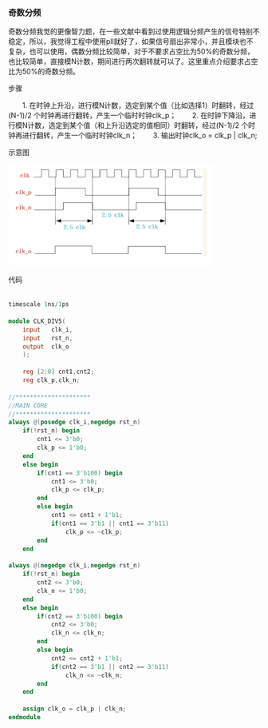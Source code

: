 ### 奇数分频

​	奇数分频我觉的更像智力题，在一些文献中看到过使用逻辑分频产生的信号特别不稳定，所以，我觉得工程中使用pll就好了，如果信号扇出非常小，并且模块也不复杂，也可以使用，偶数分频比较简单，对于不要求占空比为50%的奇数分频，也比较简单，直接模N计数，期间进行两次翻转就可以了。这里重点介绍要求占空比为50%的奇数分频。

步骤

　　1. 在时钟上升沿，进行模N计数，选定到某个值（比如选择1）时翻转，经过(N-1)/2 个时钟再进行翻转，产生一个临时时钟clk_p；
  　　2. 在时钟下降沿，进行模N计数，选定到某个值（和上升沿选定的值相同）时翻转，经过(N-1)/2 个时钟再进行翻转，产生一个临时时钟clk_n；
  　　3. 输出时钟clk_o = clk_p | clk_n;

示意图

<img src="奇数分频.assets/奇数分频示意图.png" alt="奇数分频示意图" style="zoom: 50%;" />

代码

```verilog

timescale 1ns/1ps 

module CLK_DIV5(
    input   clk_i,
    input   rst_n,
    output  clk_o
    );
 
    reg [2:0] cnt1,cnt2;
    reg clk_p,clk_n;
           
//*********************
//MAIN CORE
//*********************        
always @(posedge clk_i,negedge rst_n)
    if(!rst_n) begin
        cnt1 <= 3'b0;
        clk_p <= 1'b0;
    end 
    else begin
        if(cnt1 == 3'b100) begin
            cnt1 <= 3'b0;
            clk_p <= clk_p;
        end
        else begin
            cnt1 <= cnt1 + 1'b1;
            if(cnt1 == 3'b1 || cnt1 == 3'b11)
                clk_p <= ~clk_p;
        end
    end

always @(negedge clk_i,negedge rst_n)
    if(!rst_n) begin
        cnt2 <= 3'b0;
        clk_n <= 1'b0;
    end 
    else begin
        if(cnt2 == 3'b100) begin
            cnt2 <= 3'b0;
            clk_n <= clk_n;
        end
        else begin
            cnt2 <= cnt2 + 1'b1;
            if(cnt2 == 3'b1 || cnt2 == 3'b11)
                clk_n <= ~clk_n;
        end
    end
    
    assign clk_o = clk_p | clk_n;
endmodule
```



